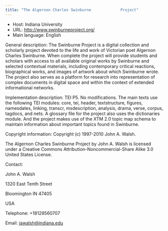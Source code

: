 ```yaml
---
title: "The Algernon Charles Swinburne             Project"
---
```





* Host: Indiana University
* URL: <http://www.swinburneproject.org/>
* Main language: English



General description: The Swinburne Project is a digital
 collection and scholarly project devoted to the life
 and work of Victorian poet Algernon Charles Swinburne.
 When complete the project will provide students and
 scholars with access to all available original works by
 Swinburne and selected contextual materials, including
 contemporary critical reactions, biographical works,
 and images of artwork about which Swinburne wrote. The
 project also serves as a platform for research into
 representation of complex documents in digital space
 and within the context of extended informational
 networks.



Implementation description:
 TEI P5. No modifications. The main texts
 use the following TEI modules: core, tei, header,
 textstructure, figures, namesdates, linking, transcr,
 msdescription, analysis, drama, verse, corpus, tagdocs,
 and nets. A glossary file for the project also uses the
 dictionaries module. And the project makes use of the
 XTM 2.0 topic map schema to maintain information about
 important topics found in Swinburne.



Copyright information: Copyright (c) 1997-2010 John A.
 Walsh.
 
 The Algernon Charles Swinburne Project by John A. Walsh
 is licensed under a Creative Commons
 Attribution-Noncommercial-Share Alike 3.0 United States
 License.



Contact:
 



John A. Walsh


1320 East Tenth Street
 
 Bloomington IN 47405
 
 USA



Telephone: +18128560707



Email: [jawalsh@indiana.edu](mailto:jawalsh@indiana.edu)





